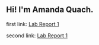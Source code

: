 ## Hi! I'm Amanda Quach.

first link:
[Lab Report 1](https://amquach00.github.io/<your-lab-reports-repo>/lab-report-1-week-2.html)


second link:
[Lab Report 1](lab-report-1-week-2.html)
